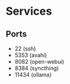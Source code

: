# Services

## Ports

- 22 (ssh)
- 5353 (avahi)
- 8082 (open-webui)
- 8384 (syncthing)
- 11434 (ollama)
